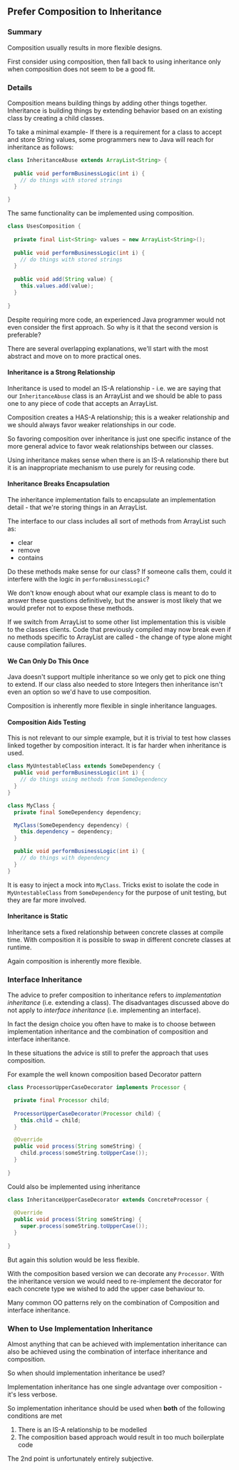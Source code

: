 ## Prefer Composition to Inheritance

### Summary

Composition usually results in more flexible designs. 

First consider using composition, then fall back to using inheritance only when composition does not seem to be a good fit.

### Details

Composition means building things by adding other things together. Inheritance is building things by extending behavior based on an existing class by creating a child classes.

To take a minimal example- If there is a requirement for a class to accept and store String values, some programmers new to Java will reach for inheritance as follows:

```java
class InheritanceAbuse extends ArrayList<String> {
  
  public void performBusinessLogic(int i) {
    // do things with stored strings
  }

}
```

The same functionality can be implemented using composition.

```java
class UsesComposition {
  
  private final List<String> values = new ArrayList<String>();
  
  public void performBusinessLogic(int i) {
    // do things with stored strings
  }
  
  public void add(String value) {
    this.values.add(value);
  }
  
}
```

Despite requiring more code, an experienced Java programmer would not even consider the first approach. So why is it that the second version is preferable? 

There are several overlapping explanations, we'll start with the most abstract and move on to more practical ones.

#### Inheritance is a Strong Relationship

Inheritance is used to model an IS-A relationship - i.e. we are saying that our `InheritanceAbuse` class is an ArrayList and we should be able to pass one to any piece of code that accepts an ArrayList.

Composition creates a HAS-A relationship; this is a weaker relationship and we should always favor weaker relationships in our code.

So favoring composition over inheritance is just one specific instance of the more general advice to favor weak relationships between our classes.

Using inheritance makes sense when there is an IS-A relationship there but it is an inappropriate mechanism to use purely for reusing code.

#### Inheritance Breaks Encapsulation

The inheritance implementation fails to encapsulate an implementation detail - that we're storing things in an ArrayList.

The interface to our class includes all sort of methods from ArrayList such as: 

* clear
* remove
* contains

Do these methods make sense for our class? If someone calls them, could it interfere with the logic in `performBusinessLogic`? 

We don't know enough about what our example class is meant to do to answer these questions definitively, but the answer is most likely that we would prefer not to expose these methods. 

If we switch from ArrayList to some other list implementation this is visible to the classes clients. Code that previously compiled may now break even if no methods specific to ArrayList are called - the change of type alone might cause compilation failures.

#### We Can Only Do This Once

Java doesn't support multiple inheritance so we only get to pick one thing to extend. If our class also needed to store Integers then inheritance isn't even an option so we'd have to use composition.

Composition is inherently more flexible in single inheritance languages. 

#### Composition Aids Testing

This is not relevant to our simple example, but it is trivial to test how classes linked together by composition interact. It is far harder when inheritance is used.

```java
class MyUntestableClass extends SomeDependency {
  public void performBusinessLogic(int i) {
    // do things using methods from SomeDependency 
  }
}
```

```java
class MyClass {
  private final SomeDependency dependency;

  MyClass(SomeDependency dependency) {
    this.dependency = dependency;
  }

  public void performBusinessLogic(int i) {
    // do things with dependency 
  }
}
```
It is easy to inject a mock into `MyClass`. Tricks exist to isolate the code in `MyUntestableClass` from `SomeDependency` for the purpose of unit testing, but they are far more involved.

#### Inheritance is Static

Inheritance sets a fixed relationship between concrete classes at compile time. With composition it is possible to swap in different concrete classes at runtime. 

Again composition is inherently more flexible.

### Interface Inheritance

The advice to prefer composition to inheritance refers to *implementation inheritance* (i.e. extending a class). The disadvantages discussed  above do not apply to *interface inheritance* (i.e. implementing an interface).

In fact the design choice you often have to make is to choose between implementation inheritance and the combination of composition and interface inheritance.

In these situations the advice is still to prefer the approach that uses composition.

For example the well known composition based Decorator pattern

```java
class ProcessorUpperCaseDecorator implements Processor {

  private final Processor child;
  
  ProcessorUpperCaseDecorator(Processor child) {
    this.child = child;
  }

  @Override
  public void process(String someString) {
    child.process(someString.toUpperCase());
  }
  
}
```

Could also be implemented using inheritance

```java
class InheritanceUpperCaseDecorator extends ConcreteProcessor {
  
  @Override
  public void process(String someString) {
    super.process(someString.toUpperCase());
  }
  
}
```

But again this solution would be less flexible.

With the composition based version we can decorate any `Processor`. With the inheritance version we would need to re-implement the decorator for each concrete type we wished to add the upper case behaviour to.

Many common OO patterns rely on the combination of Composition and interface inheritance.

### When to Use Implementation Inheritance

Almost anything that can be achieved with implementation inheritance can also be achieved using the combination of interface inheritance and composition.

So when should implementation inheritance be used?

Implementation inheritance has one single advantage over composition - it's less verbose.

So implementation inheritance should be used when **both** of the following conditions are met

1. There is an IS-A relationship to be modelled
2. The composition based approach would result in too much boilerplate code

The 2nd point is unfortunately entirely subjective.

